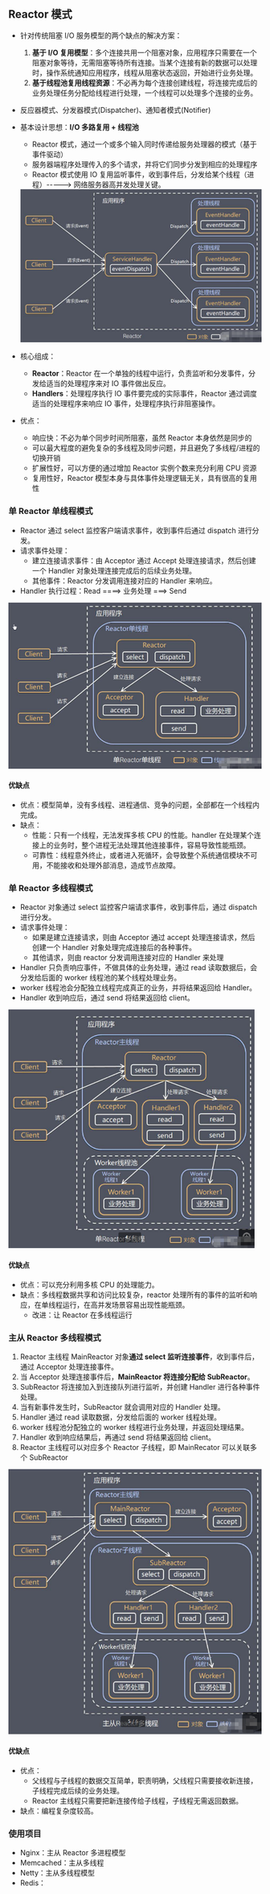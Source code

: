 ## Reactor 模式

- 针对传统阻塞 I/O 服务模型的两个缺点的解决方案：

  1. **基于 I/O 复用模型**：多个连接共用一个阻塞对象，应用程序只需要在一个阻塞对象等待，无需阻塞等待所有连接。当某个连接有新的数据可以处理时，操作系统通知应用程序，线程从阻塞状态返回，开始进行业务处理。
  2. **基于线程池复用线程资源**：不必再为每个连接创建线程，将连接完成后的业务处理任务分配给线程进行处理，一个线程可以处理多个连接的业务。

- 反应器模式、分发器模式(Dispatcher)、通知者模式(Notifier)

- 基本设计思想：**I/O 多路复用 + 线程池**

  - Reactor 模式，通过一个或多个输入同时传递给服务处理器的模式（基于事件驱动） 
  - 服务器端程序处理传入的多个请求，并将它们同步分发到相应的处理程序
  - Reactor 模式使用 IO 复用监听事件，收到事件后，分发给某个线程（进程）-----> 网络服务器高并发处理关键。 

  <img src="images/Reactor基本模型.png" style="zoom:67%;" />

- 核心组成：

  - **Reactor**：Reactor 在一个单独的线程中运行，负责监听和分发事件，分发给适当的处理程序来对 IO 事件做出反应。
  - **Handlers**：处理程序执行 IO 事件要完成的实际事件，Reactor 通过调度适当的处理程序来响应 IO 事件，处理程序执行非阻塞操作。

- 优点：

  - 响应快：不必为单个同步时间所阻塞，虽然 Reactor 本身依然是同步的
  - 可以最大程度的避免复杂的多线程及同步问题，并且避免了多线程/进程的切换开销
  - 扩展性好，可以方便的通过增加 Reactor 实例个数来充分利用 CPU 资源
  - 复用性好，Reactor 模型本身与具体事件处理逻辑无关，具有很高的复用性

### 单 Reactor 单线程模式

- Reactor 通过 select 监控客户端请求事件，收到事件后通过 dispatch 进行分发。
- 请求事件处理：
  - 建立连接请求事件：由 Acceptor 通过 Accept 处理连接请求，然后创建一个 Handler 对象处理连接完成后的后续业务处理。
  - 其他事件：Reactor 分发调用连接对应的 Handler 来响应。
- Handler 执行过程：Read ====> 业务处理 ===> Send

<img src="images/单Reactor单线程.png" style="zoom:67%;" />

#### 优缺点

- 优点：模型简单，没有多线程、进程通信、竞争的问题，全部都在一个线程内完成。
- 缺点：
  - 性能：只有一个线程，无法发挥多核 CPU 的性能。handler 在处理某个连接上的业务时，整个进程无法处理其他连接事件，容易导致性能瓶颈。
  - 可靠性：线程意外终止，或者进入死循环，会导致整个系统通信模块不可用，不能接收和处理外部消息，造成节点故障。

### 单 Reactor 多线程模式

-  Reactor 对象通过 select 监控客户端请求事件，收到事件后，通过 dispatch 进行分发。
- 请求事件处理：
  - 如果是建立连接请求，则由 Acceptor 通过 accept 处理连接请求，然后创建一个 Handler 对象处理完成连接后的各种事件。
  - 其他请求，则由 reactor 分发调用连接对应的 Handler 来处理
- Handler 只负责响应事件，不做具体的业务处理，通过 read 读取数据后，会分发给后面的 worker 线程池的某个线程处理业务。
- worker 线程池会分配独立线程完成真正的业务，并将结果返回给 Handler。
- Handler 收到响应后，通过 send 将结果返回给 client。 

<img src="images/单Reactor多线程.png" style="zoom:67%;" />



#### 优缺点

- 优点：可以充分利用多核 CPU 的处理能力。
- 缺点：多线程数据共享和访问比较复杂，reactor 处理所有的事件的监听和响应，在单线程运行，在高并发场景容易出现性能瓶颈。
  - 改进：让 Reactor 在多线程运行

### 主从 Reactor 多线程模式

1. Reactor 主线程 MainReactor 对象**通过 select 监听连接事件**，收到事件后，通过 Acceptor 处理连接事件。
2. 当 Acceptor 处理连接事件后，**MainReactor 将连接分配给 SubReactor**。
3. SubReactor 将连接加入到连接队列进行监听，并创建 Handler 进行各种事件处理。
4. 当有新事件发生时，SubReactor 就会调用对应的 Handler 处理。
5. Handler 通过 read 读取数据，分发给后面的 worker 线程处理。
6. worker 线程池分配独立的 worker 线程进行业务处理，并返回处理结果。
7. Handler 收到响应结果后，再通过 send 将结果返回给 client。
8. Reactor 主线程可以对应多个 Reactor 子线程，即 MainRecator 可以关联多个 SubReactor

<img src="images/主从Reactor多线程.png" style="zoom:80%;" />

#### 优缺点

- 优点：
  - 父线程与子线程的数据交互简单，职责明确，父线程只需要接收新连接，子线程完成后续的业务处理。
  - Reactor 主线程只需要把新连接传给子线程，子线程无需返回数据。
- 缺点：编程复杂度较高。



### 使用项目

- Nginx：主从 Reactor 多进程模型
- Memcached：主从多线程
- Netty：主从多线程模型
- Redis：